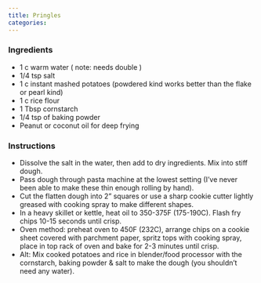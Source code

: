```yaml
---
title: Pringles
categories:
---
```







### Ingredients

* 1 c warm water ( note: needs double )
* 1/4 tsp salt
* 1 c instant mashed potatoes (powdered kind works better than the flake or pearl kind)
* 1 c rice flour
* 1 Tbsp cornstarch
* 1/4 tsp of baking powder
* Peanut or coconut oil for deep frying

### Instructions

* Dissolve the salt in the water, then add to dry ingredients.  Mix into stiff dough.
* Pass dough through pasta machine at the lowest setting (I’ve never been able to make these thin enough rolling by hand).
* Cut the flatten dough into 2” squares or use a sharp cookie cutter lightly greased with cooking spray to make different shapes. 
* In a heavy skillet or kettle, heat oil to 350-375F (175-190C). Flash fry chips 10-15 seconds until crisp.
* Oven method: preheat oven to 450F (232C), arrange chips on a cookie sheet covered with parchment paper, spritz tops with cooking spray, place in top rack of oven and bake for 2-3 minutes until crisp.
* Alt: Mix cooked potatoes and rice in blender/food processor with the cornstarch, baking powder & salt to make the dough (you shouldn’t need any water).
